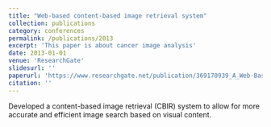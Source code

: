 ```yaml
---
title: "Web-based content-based image retrieval system"
collection: publications
category: conferences
permalink: /publications/2013
excerpt: 'This paper is about cancer image analysis'
date: 2013-01-01
venue: 'ResearchGate'
slidesurl: ''
paperurl: 'https://www.researchgate.net/publication/369170939_A_Web-Based_Content-Based_Image_Retrieval_System'
citation: ''
---
```


Developed a content-based image retrieval (CBIR) system to allow for more accurate and efficient image search based on visual content. 
